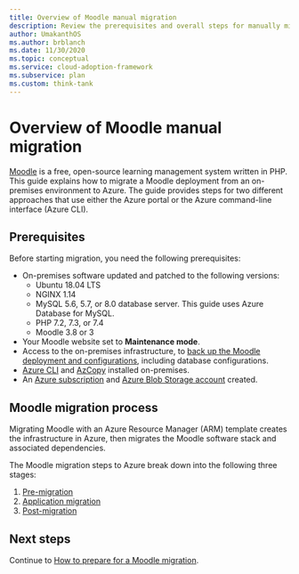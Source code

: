 ```yaml
---
title: Overview of Moodle manual migration
description: Review the prerequisites and overall steps for manually migrating Moodle from an on-premises environment to Azure.
author: UmakanthOS
ms.author: brblanch
ms.date: 11/30/2020
ms.topic: conceptual
ms.service: cloud-adoption-framework
ms.subservice: plan
ms.custom: think-tank
---
```


# Overview of Moodle manual migration

[Moodle](https://moodle.org/) is a free, open-source learning management system written in PHP. This guide explains how to migrate a Moodle deployment from an on-premises environment to Azure. The guide provides steps for two different approaches that use either the Azure portal or the Azure command-line interface (Azure CLI).

## Prerequisites

Before starting migration, you need the following prerequisites:

- On-premises software updated and patched to the following versions:
  - Ubuntu 18.04 LTS
  - NGINX 1.14
  - MySQL 5.6, 5.7, or 8.0 database server. This guide uses Azure Database for MySQL.
  - PHP 7.2, 7.3, or 7.4
  - Moodle 3.8 or 3
- Your Moodle website set to **Maintenance mode**.
- Access to the on-premises infrastructure, to [back up the Moodle deployment and configurations](migration-pre.md#back-up-on-premises-data), including database configurations.
- [Azure CLI](migration-pre.md#install-the-azure-cli) and [AzCopy](migration-pre.md#download-and-install-azcopy) installed on-premises.
- An [Azure subscription](migration-pre.md#create-a-subscription) and [Azure Blob Storage account](migration-pre.md#create-a-storage-account) created.

## Moodle migration process

Migrating Moodle with an Azure Resource Manager (ARM) template creates the infrastructure in Azure, then migrates the Moodle software stack and associated dependencies.

The Moodle migration steps to Azure break down into the following three stages:

1. [Pre-migration](migration-pre.md)
1. [Application migration](migration-start.md)
1. [Post-migration](migration-post.md)

## Next steps

Continue to [How to prepare for a Moodle migration](./migration-pre.md).
